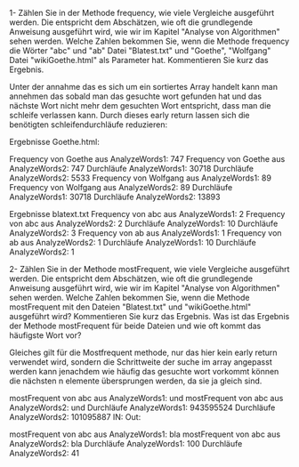 1- Zählen Sie in der Methode frequency, wie viele Vergleiche ausgeführt werden. Die entspricht dem Abschätzen, wie oft die grundlegende Anweisung ausgeführt wird, wie wir im Kapitel "Analyse von Algorithmen" sehen werden. Welche Zahlen bekommen Sie, wenn die Methode frequency die Wörter "abc" und "ab" Datei "Blatest.txt" und "Goethe", "Wolfgang" Datei "wikiGoethe.html" als Parameter hat. Kommentieren Sie kurz das Ergebnis.

Unter der annahme das es sich um ein sortiertes Array handelt kann man annehmen das sobald man das gesuchte wort gefunden hat und das nächste Wort nicht mehr dem gesuchten Wort entspricht, dass man die schleife verlassen kann. Durch dieses early return lassen sich die benötigten schleifendurchläufe reduzieren:

Ergebnisse Goethe.html:

Frequency von Goethe aus AnalyzeWords1: 747
Frequency von Goethe aus AnalyzeWords2: 747
Durchläufe AnalyzeWords1: 30718
Durchläufe AnalyzeWords2: 5533
Frequency von Wolfgang aus AnalyzeWords1: 89
Frequency von Wolfgang aus AnalyzeWords2: 89
Durchläufe AnalyzeWords1: 30718
Durchläufe AnalyzeWords2: 13893

Ergebnisse blatext.txt
Frequency von abc aus AnalyzeWords1: 2
Frequency von abc aus AnalyzeWords2: 2
Durchläufe AnalyzeWords1: 10
Durchläufe AnalyzeWords2: 3
Frequency von ab aus AnalyzeWords1: 1
Frequency von ab aus AnalyzeWords2: 1
Durchläufe AnalyzeWords1: 10
Durchläufe AnalyzeWords2: 1

2- Zählen Sie in der Methode mostFrequent, wie viele Vergleiche ausgeführt werden. Die entspricht dem Abschätzen, wie oft die grundlegende Anweisung ausgeführt wird, wie wir im Kapitel "Analyse von Algorithmen" sehen werden. Welche Zahlen bekommen Sie, wenn die Methode mostFrequent mit den Dateien "Blatest.txt" und "wikiGoethe.html" ausgeführt wird? Kommentieren Sie kurz das Ergebnis. Was ist das Ergebnis der Methode mostFrequent für beide Dateien und wie oft kommt das häufigste Wort vor?

Gleiches gilt für die Mostfrequent methode, nur das hier kein early return verwendet wird, sondern die Schrittweite der suche im array angepasst werden kann jenachdem wie häufig das gesuchte wort vorkommt können die nächsten n elemente übersprungen werden, da sie ja gleich sind.

mostFrequent von abc aus AnalyzeWords1: und
mostFrequent von abc aus AnalyzeWords2: und
Durchläufe AnalyzeWords1: 943595524
Durchläufe AnalyzeWords2: 101095887
IN:
Out:

mostFrequent von abc aus AnalyzeWords1: bla
mostFrequent von abc aus AnalyzeWords2: bla
Durchläufe AnalyzeWords1: 100
Durchläufe AnalyzeWords2: 41
